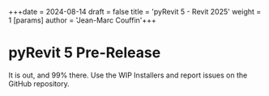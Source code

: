 +++date = 2024-08-14 draft = false title = 'pyRevit 5 - Revit 2025' weight = 1 [params] author = 'Jean-Marc Couffin'+++
# pyRevit 5 Pre-Release
It is out, and 99% there.
Use the WIP Installers and report issues on the GitHub repository.
